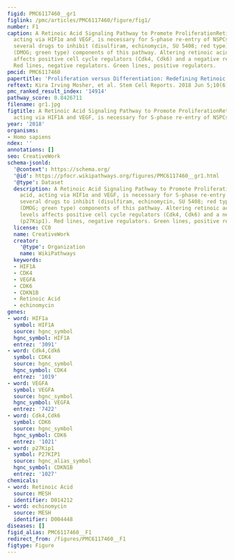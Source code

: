 ```yaml
---
figid: PMC6117460__gr1
figlink: /pmc/articles/PMC6117460/figure/fig1/
number: F1
caption: A Retinoic Acid Signaling Pathway to Promote ProliferationRetinoic acid,
  acting via HIF1α and VEGF, is necessary for S-phase re-entry of NSPCs.  utilize
  several drugs to inhibit (disulfiram, echinomycin, SU 5408; red type) or promote
  (DMOG; green type) components of this pathway. Altering retinoic acid or HIF1α levels
  affects positive cell cycle regulators (Cdk4, Cdk6) and a negative regulator (p27Kip1).
  Red lines, negative regulators. Green lines, positive regulators.
pmcid: PMC6117460
papertitle: 'Proliferation versus Differentiation: Redefining Retinoic Acid’s Role.'
reftext: Kira Irving Mosher, et al. Stem Cell Reports. 2018 Jun 5;10(6):1673-1675.
pmc_ranked_result_index: '14914'
pathway_score: 0.8426711
filename: gr1.jpg
figtitle: A Retinoic Acid Signaling Pathway to Promote ProliferationRetinoic acid,
  acting via HIF1A and VEGF, is necessary for S-phase re-entry of NSPCs
year: '2018'
organisms:
- Homo sapiens
ndex: ''
annotations: []
seo: CreativeWork
schema-jsonld:
  '@context': https://schema.org/
  '@id': https://pfocr.wikipathways.org/figures/PMC6117460__gr1.html
  '@type': Dataset
  description: A Retinoic Acid Signaling Pathway to Promote ProliferationRetinoic
    acid, acting via HIF1α and VEGF, is necessary for S-phase re-entry of NSPCs.  utilize
    several drugs to inhibit (disulfiram, echinomycin, SU 5408; red type) or promote
    (DMOG; green type) components of this pathway. Altering retinoic acid or HIF1α
    levels affects positive cell cycle regulators (Cdk4, Cdk6) and a negative regulator
    (p27Kip1). Red lines, negative regulators. Green lines, positive regulators.
  license: CC0
  name: CreativeWork
  creator:
    '@type': Organization
    name: WikiPathways
  keywords:
  - HIF1A
  - CDK4
  - VEGFA
  - CDK6
  - CDKN1B
  - Retinoic Acid
  - echinomycin
genes:
- word: HIF1a
  symbol: HIF1A
  source: hgnc_symbol
  hgnc_symbol: HIF1A
  entrez: '3091'
- word: Cdk4,Cdk6
  symbol: CDK4
  source: hgnc_symbol
  hgnc_symbol: CDK4
  entrez: '1019'
- word: VEGFA
  symbol: VEGFA
  source: hgnc_symbol
  hgnc_symbol: VEGFA
  entrez: '7422'
- word: Cdk4,Cdk6
  symbol: CDK6
  source: hgnc_symbol
  hgnc_symbol: CDK6
  entrez: '1021'
- word: p27Kip1
  symbol: P27KIP1
  source: hgnc_alias_symbol
  hgnc_symbol: CDKN1B
  entrez: '1027'
chemicals:
- word: Retinoic Acid
  source: MESH
  identifier: D014212
- word: echinomycin
  source: MESH
  identifier: D004448
diseases: []
figid_alias: PMC6117460__F1
redirect_from: /figures/PMC6117460__F1
figtype: Figure
---
```


